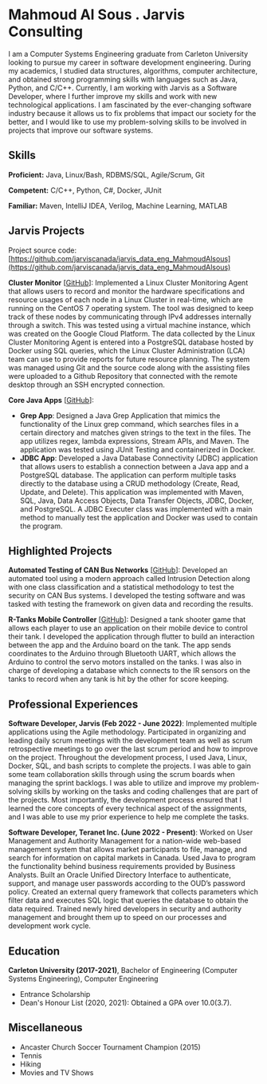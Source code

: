 # Mahmoud Al Sous . Jarvis Consulting

I am a Computer Systems Engineering graduate from Carleton University looking to pursue my career in software development engineering. During my academics, I studied data structures, algorithms, computer architecture, and obtained strong programming skills with languages such as Java, Python, and C/C++. Currently, I am working with Jarvis as a Software Developer, where I further improve my skills and work with new technological applications. I am fascinated by the ever-changing software industry because it allows us to fix problems that impact our society for the better, and I would like to use my problem-solving skills to be involved in projects that improve our software systems.

## Skills

**Proficient:** Java, Linux/Bash, RDBMS/SQL, Agile/Scrum, Git

**Competent:** C/C++, Python, C#, Docker, JUnit

**Familiar:** Maven, IntelliJ IDEA, Verilog, Machine Learning, MATLAB

## Jarvis Projects

Project source code: [https://github.com/jarviscanada/jarvis_data_eng_MahmoudAlsous](https://github.com/jarviscanada/jarvis_data_eng_MahmoudAlsous)


**Cluster Monitor** [[GitHub](https://github.com/jarviscanada/jarvis_data_eng_MahmoudAlsous/tree/master/linux_sql)]: Implemented a Linux Cluster Monitoring Agent that allows users to record and monitor the hardware specifications and resource usages of each node in a Linux Cluster in real-time, which are running on the CentOS 7 operating system. The tool was designed to keep track of these nodes by communicating through IPv4 addresses internally through a switch. This was tested using a virtual machine instance, which was created on the Google Cloud Platform. The data collected by the Linux Cluster Monitoring Agent is entered into a PostgreSQL database hosted by Docker using SQL queries, which the Linux Cluster Administration (LCA) team can use to provide reports for future resource planning. The system was managed using Git and the source code along with the assisting files were uploaded to a Github Repository that connected with the remote desktop through an SSH encrypted connection.

**Core Java Apps** [[GitHub](https://github.com/jarviscanada/jarvis_data_eng_MahmoudAlsous/tree/master/core_java)]:
      
  - **Grep App**: Designed a Java Grep Application that mimics the functionality of the Linux grep command, which searches files in a certain directory and matches given strings to the text in the files. The app utilizes regex, lambda expressions, Stream APIs, and Maven. The application was tested using JUnit Testing and containerized in Docker.
  - **JDBC App**: Developed a Java Database Connectivity (JDBC) application that allows users to establish a connection between a Java app and a PostgreSQL database. The application can perform multiple tasks directly to the database using a CRUD methodology (Create, Read, Update, and Delete). This application was implemented with Maven, SQL, Java, Data Access Objects, Data Transfer Objects, JDBC, Docker, and PostgreSQL. A JDBC Executer class was implemented with a main method to manually test the application and Docker was used to contain the program.


## Highlighted Projects
**Automated Testing of CAN Bus Networks** [[GitHub](https://github.com/Mahmoud-hub/4th-Year-Project)]: Developed an automated tool using a modern approach called Intrusion Detection along with one class classification and a statistical methodology to test the security on CAN Bus systems. I developed the testing software and was tasked with testing the framework on given data and recording the results.

**R-Tanks Mobile Controller** [[GitHub](https://github.com/Mahmoud-hub/SYSC-3010-RTanks-Project)]: Designed a tank shooter game that allows each player to use an application on their mobile device to control their tank. I developed the application through flutter to build an interaction between the app and the Arduino board on the tank. The app sends coordinates to the Arduino through Bluetooth UART, which allows the Arduino to control the servo motors installed on the tanks. I was also in charge of developing a database which connects to the IR sensors on the tanks to record when any tank is hit by the other for score keeping.


## Professional Experiences

**Software Developer, Jarvis (Feb 2022 - June 2022)**: Implemented multiple applications using the Agile methodology. Participated in organizing and leading daily scrum meetings with the development team as well as scrum retrospective meetings to go over the last scrum period and how to improve on the project. Throughout the development process, I used Java, Linux, Docker, SQL, and bash scripts to complete the projects. I was able to gain some team collaboration skills through using the scrum boards when managing the sprint backlogs. I was able to utilize and improve my problem-solving skills by working on the tasks and coding challenges that are part of the projects. Most importantly, the development process ensured that I learned the core concepts of every technical aspect of the assignments, and I was able to use my prior experience to help me complete the tasks.

**Software Developer, Teranet Inc. (June 2022 - Present)**: Worked on User Management and Authority Management for a nation-wide web-based management system that allows market participants to file, manage, and search for information on capital markets in Canada. Used Java to program the functionality behind business requirements provided by Business Analysts. Built an Oracle Unified Directory Interface to authenticate, support, and manage user passwords according to the OUD’s password policy. Created an external query framework that collects parameters which filter data and executes SQL logic that queries the database to obtain the data required. Trained newly hired developers in security and authority management and brought them up to speed on our processes and development work cycle. 


## Education
**Carleton University (2017-2021)**, Bachelor of Engineering (Computer Systems Engineering), Computer Engineering
- Entrance Scholarship
- Dean's Honour List (2020, 2021): Obtained a GPA over 10.0(3.7).


## Miscellaneous
- Ancaster Church Soccer Tournament Champion (2015)
- Tennis
- Hiking
- Movies and TV Shows
